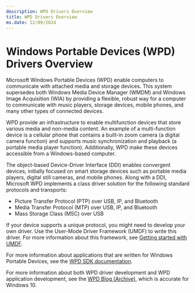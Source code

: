 ```yaml
---
description: WPD Drivers Overview
title: WPD Drivers Overview
ms.date: 12/09/2024
---
```


# Windows Portable Devices (WPD) Drivers Overview

Microsoft Windows Portable Devices (WPD) enable computers to communicate with attached media and storage devices. This system supersedes both Windows Media Device Manager (WMDM) and Windows Image Acquisition (WIA) by providing a flexible, robust way for a computer to communicate with music players, storage devices, mobile phones, and many other types of connected devices.

WPD provide an infrastructure to enable multifunction devices that store various media and non-media content. An example of a multi-function device is a cellular phone that contains a built-in zoom camera (a digital camera function) and supports music synchronization and playback (a portable media player function). Additionally, WPD make these devices accessible from a Windows-based computer.

The object-based Device-Driver Interface (DDI) enables convergent devices, initially focused on smart storage devices such as portable media players, digital still cameras, and mobile phones. Along with a DDI, Microsoft WPD implements a class driver solution for the following standard protocols and transports:

- Picture Transfer Protocol (PTP) over USB, IP, and Bluetooth
- Media Transfer Protocol (MTP) over USB, IP, and Bluetooth
- Mass Storage Class (MSC) over USB

If your device supports a unique protocol, you might need to develop your own driver. Use the User-Mode Driver Framework (UMDF) to write this driver. For more information about this framework, see [Getting started with UMDF](../wdf/getting-started-with-umdf-version-2.md).

For more information about applications that are written for Windows Portable Devices, see the [WPD SDK documentation](/windows/win32/windows-portable-devices).

For more information about both WPD driver development and WPD application development, see the [WPD Blog (Archive)](/archive/blogs/wpdblog/), which is accurate for Windows 10.

 

 




